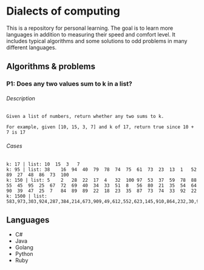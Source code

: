 # Dialects of computing
This is a repository for personal learning. The goal is to learn more languages in addition to measuring their speed and comfort level. It includes typical algorithms and some solutions to odd problems in many different languages.

## Algorithms & problems

### P1: Does any two values sum to k in a list?
###### Description
```
Given a list of numbers, return whether any two sums to k.

For example, given [10, 15, 3, 7] and k of 17, return true since 10 + 7 is 17
```
###### Cases
```
k: 17 | list: 10  15  3   7
k: 95 | list: 38	16	94	40	79	78	74	75	61	73	23	13	1	52	89	27	48	86	73	100
k: 150 | list: 5	2	28	22	17	4	32	100	97	53	37	59	78	88	55	45	95	25	67	72	69	40	34	33	51	8	56	80	21	35	54	64	90	39	47	25	7	84	89	89	22	18	23	35	87	73	74	33	92	22
k: 1500 | list: 583,973,303,924,287,384,214,673,909,49,612,552,623,145,910,864,232,30,966,177,180,181,608,226,385,424,699,154,73,560,517,27,670,924,110,693,148,408,326,459,687,273,679,711,45,277,540,957,942,394,686,781,189,205,343,812,120,124,589,714,722,961,927,919,453,661,123,139,392,485,307,454,164,654,978,963,630,298,525,216,305,693,890,498,444,523,822,811,994,165,907,845,315,150,217,648,459,203,429,197,202,409,549,971,801,668,299,132,683,222,143,538,245,827,533,461,111,266,217,173,682,922,530,227,338,116,191,694,70,455,499,535,263,713,208,523,254,291,37,596,993,987,158,263,943,605,596,598,856,981,151,820,784,14,390,46,620,965,805,831,550,837,106,306,595,584,303,1000,83,660,41,766,625,622,869,110,400,333,775,22,823,780,780,46,828,108,694,129,513,342,290,827,337,685,554,275,540,825,504,445,633,282,358,992,679,479,21,993,22,699,527,720,506,872,482,108,688,394,738,196,602,797,378,807,229,112,499,284,298,334,231,647,113,985,676,301,367,950,295,749,307,846,570,634,845,819,344,31,525,516,433,985,623,719,110,165
```

## Languages
- C#
- Java
- Golang
- Python
- Ruby
